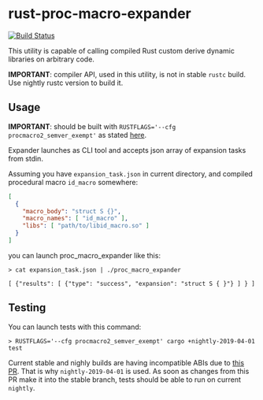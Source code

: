 # rust-proc-macro-expander

[![Build Status](https://dev.azure.com/fedochet/rust-proc-macro-expander/_apis/build/status/fedochet.rust-proc-macro-expander?branchName=master)](https://dev.azure.com/fedochet/rust-proc-macro-expander/_build/latest?definitionId=1&branchName=master)

This utility is capable of calling compiled Rust custom derive dynamic libraries on arbitrary code.

**IMPORTANT**: compiler API, used in this utility, is not in stable `rustc` build.
Use nightly rustc version to build it.

## Usage

**IMPORTANT**: should be built with `RUSTFLAGS='--cfg procmacro2_semver_exempt'` as stated [here](https://github.com/alexcrichton/proc-macro2#unstable-features).

Expander launches as CLI tool and accepts json array of expansion tasks from stdin. 

Assuming you have `expansion_task.json` in current directory, 
and compiled procedural macro `id_macro` somewhere:
 
```json
[
  {
    "macro_body": "struct S {}", 
    "macro_names": [ "id_macro" ],
    "libs": [ "path/to/libid_macro.so" ]
  }
]
```

you can launch proc_macro_expander like this: 

```
> cat expansion_task.json | ./proc_macro_expander

[ {"results": [ {"type": "success", "expansion": "struct S { }"} ] } ]
```

## Testing

You can launch tests with this command: 

```
> RUSTFLAGS='--cfg procmacro2_semver_exempt' cargo +nightly-2019-04-01 test
```

Current stable and nighly builds are having incompatible ABIs due to [this PR](https://github.com/rust-lang/rust/pull/59820). 
That is why `nightly-2019-04-01` is used. As soon as changes from this PR make it into the stable branch, tests should be 
able to run on current `nightly`.
